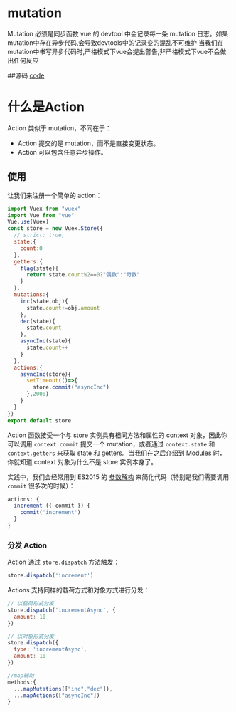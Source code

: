 # mutation
 Mutation 必须是同步函数
 vue 的 devtool 中会记录每一条 mutation 日志。如果mutation中存在异步代码,会导致devtools中的记录变的混乱不可维护
 当我们在mutation中书写异步代码时,严格模式下vue会提出警告,非严格模式下vue不会做出任何反应
 
##源码
  [code](./code/mutation2) 
  
 
# 什么是Action
Action 类似于 mutation，不同在于：

- Action 提交的是 mutation，而不是直接变更状态。
- Action 可以包含任意异步操作。

## 使用
让我们来注册一个简单的 action：

``` js
import Vuex from "vuex"
import Vue from "vue"
Vue.use(Vuex)
const store = new Vuex.Store({
  // strict: true,
  state:{
    count:0
  },
  getters:{
    flag(state){
      return state.count%2==0?"偶数":"奇数"
    }
  },
  mutations:{
    inc(state,obj){
      state.count+=obj.amount
    },
    dec(state){
      state.count--
    },
    asyncInc(state){
      state.count++
    }
  },
  actions:{
    asyncInc(store){
      setTimeout(()=>{
        store.commit("asyncInc")
      },2000)
    }
  }
})
export default store

```

Action 函数接受一个与 store 实例具有相同方法和属性的 context 对象，因此你可以调用 `context.commit` 提交一个 mutation，或者通过 `context.state` 和 `context.getters` 来获取 state 和 getters。当我们在之后介绍到 [Modules](modules.md) 时，你就知道 context 对象为什么不是 store 实例本身了。

实践中，我们会经常用到 ES2015 的 [参数解构](https://github.com/lukehoban/es6features#destructuring) 来简化代码（特别是我们需要调用 `commit` 很多次的时候）：

``` js
actions: {
  increment ({ commit }) {
    commit('increment')
  }
}
```

### 分发 Action

Action 通过 `store.dispatch` 方法触发：

``` js
store.dispatch('increment')
```


Actions 支持同样的载荷方式和对象方式进行分发：

``` js
// 以载荷形式分发
store.dispatch('incrementAsync', {
  amount: 10
})

// 以对象形式分发
store.dispatch({
  type: 'incrementAsync',
  amount: 10
})

//map辅助
methods:{
  ...mapMutations(["inc","dec"]),
  ...mapActions(["asyncInc"])
}
```



